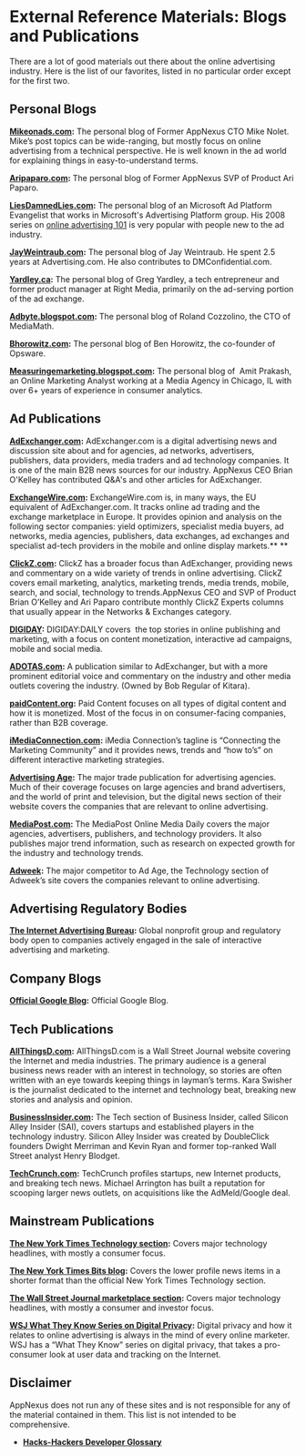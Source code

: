 # External Reference Materials: Blogs and Publications

<div class="body refbody">

<div class="example">

There are a lot of good materials out there about the online advertising
industry. Here is the list of our favorites, listed in no particular
order except for the first two.

</div>

<div class="section">

## Personal Blogs

**<a href="http://mikeonads.com" class="xref"
target="_blank">Mikeonads.com</a>:** The personal blog of Former
<span class="ph">AppNexus</span> CTO Mike Nolet. Mike’s post topics can
be wide-ranging, but mostly focus on online advertising from a technical
perspective. He is well known in the ad world for explaining things in
easy-to-understand terms.

**<a href="http://blog.aripaparo.com" class="xref"
target="_blank">Aripaparo.com</a>:** The personal blog of Former
<span class="ph">AppNexus</span> SVP of Product Ari Paparo.

**<a href="http://www.liesdamnedlies.com/" class="xref"
target="_blank">LiesDamnedLies.com</a>:** The personal blog of an
Microsoft Ad Platform Evangelist that works in Microsoft's Advertising
Platform group. His 2008 series on
<a href="http://www.liesdamnedlies.com/2008/06/online-advertis.html"
class="xref" target="_blank">online advertising 101</a> is very popular
with people new to the ad industry.

**<a href="http://www.jayweintraub.com/" class="xref"
target="_blank">JayWeintraub.com</a>:** The personal blog of Jay
Weintraub. He spent 2.5 years at Advertising.com. He also contributes to
DMConfidential.com.

**<a href="http://www.yardley.ca/" class="xref"
target="_blank">Yardley.ca</a>:** The personal blog of Greg Yardley, a
tech entrepreneur and former product manager at Right Media, primarily
on the ad-serving portion of the ad exchange.

**<a href="http://adbyte.blogspot.com/" class="xref"
target="_blank">Adbyte.blogspot.com</a>:** The personal blog of Roland
Cozzolino, the CTO of MediaMath.

**<a href="http://bhorowitz.com/" class="xref"
target="_blank">Bhorowitz.com</a>:** The personal blog of Ben Horowitz,
the co-founder of Opsware.

**<a href="http://measuringemarketing.blogspot.com" class="xref"
target="_blank">Measuringemarketing.blogspot.com</a>:** The personal
blog of  Amit Prakash, an Online Marketing Analyst working at a Media
Agency in Chicago, IL with over 6+ years of experience in consumer
analytics.

</div>

<div id="ID-0000157a__section_ogm_dln_4wb" class="section">

## Ad Publications

**<a href="http://adexchanger.com" class="xref"
target="_blank">AdExchanger.com</a>:** AdExchanger.com is a digital
advertising news and discussion site about and for agencies, ad
networks, advertisers, publishers, data providers, media traders and ad
technology companies. It is one of the main B2B news sources for our
industry. <span class="ph">AppNexus</span> CEO Brian O'Kelley has
contributed Q&A's and other articles for AdExchanger.

**<a href="http://exchangewire.com" class="xref"
target="_blank">ExchangeWire.com</a>:** ExchangeWire.com is, in many
ways, the EU equivalent of AdExchanger.com. It tracks online ad trading
and the exchange marketplace in Europe. It provides opinion and analysis
on the following sector companies: yield optimizers, specialist media
buyers, ad networks, media agencies, publishers, data exchanges, ad
exchanges and specialist ad-tech providers in the mobile and online
display markets.** **

**<a href="http://clickz.com" class="xref" target="_blank">ClickZ.com</a>:**
ClickZ has a broader focus than AdExchanger, providing news and
commentary on a wide variety of trends in online advertising. ClickZ
covers email marketing, analytics, marketing trends, media trends,
mobile, search, and social, technology to
trends.<span class="ph">AppNexus</span> CEO and SVP of Product Brian
O’Kelley and Ari Paparo contribute monthly ClickZ Experts columns that
usually appear in the Networks & Exchanges category.

**<a href="http://digiday.com" class="xref" target="_blank">DIGIDAY</a>:**
DIGIDAY:DAILY covers  the top stories in online publishing and
marketing, with a focus on content monetization, interactive ad
campaigns, mobile and social media.

**<a href="http://www.adotas.com" class="xref"
target="_blank">ADOTAS.com</a>:** A publication similar to AdExchanger,
but with a more prominent editorial voice and commentary on the industry
and other media outlets covering the industry. (Owned by Bob Regular of
Kitara).

**<a href="http://paidcontent.org" class="xref"
target="_blank">paidContent.org</a>:** Paid Content focuses on all types
of digital content and how it is monetized. Most of the focus in on
consumer-facing companies, rather than B2B coverage.

**<a href="http://imediaconnection.com" class="xref"
target="_blank">iMediaConnection.com</a>:** iMedia Connection’s tagline
is “Connecting the Marketing Community” and it provides news, trends and
“how to’s” on different interactive marketing strategies.

**<a href="http://adage.com/channel/digital/20" class="xref"
target="_blank">Advertising Age</a>:** The major trade publication for
advertising agencies. Much of their coverage focuses on large agencies
and brand advertisers, and the world of print and television, but the
digital news section of their website covers the companies that are
relevant to online advertising.

**<a href="http://mediapost.com" class="xref"
target="_blank">MediaPost.com</a>:** The MediaPost Online Media Daily
covers the major agencies, advertisers, publishers, and technology
providers. It also publishes major trend information, such as research
on expected growth for the industry and technology trends.

**<a href="http://ADWEEK.COM" class="xref" target="_blank">Adweek</a>:**
The major competitor to Ad Age, the Technology section of Adweek’s site
covers the companies relevant to online advertising.

</div>

<div id="ID-0000157a__section_kzk_lks_4wb" class="section">

## Advertising Regulatory Bodies

**<a href="http://iab.net" class="xref" target="_blank">The Internet
Advertising Bureau</a>:** Global nonprofit group and regulatory body
open to companies actively engaged in the sale of interactive
advertising and marketing.

</div>

<div class="section">

## Company Blogs

**<a href="http://googleblog.blogspot.com" class="xref"
target="_blank">Official Google Blog</a>:** Official Google Blog.

</div>

<div class="section">

## Tech Publications

**<a href="http://allthingsd.com" class="xref"
target="_blank">AllThingsD.com</a>:** AllThingsD.com is a Wall Street
Journal website covering the Internet and media industries. The primary
audience is a general business news reader with an interest in
technology, so stories are often written with an eye towards keeping
things in layman’s terms. Kara Swisher is the journalist dedicated to
the internet and technology beat, breaking new stories and analysis and
opinion.

**<a href="http://businessinsider.com" class="xref"
target="_blank">BusinessInsider.com</a>:** The Tech section of Business
Insider, called Silicon Alley Insider (SAI), covers startups and
established players in the technology industry. Silicon Alley Insider
was created by DoubleClick founders Dwight Merriman and Kevin Ryan and
former top-ranked Wall Street analyst Henry Blodget.

**<a href="http://techcrunch.com" class="xref"
target="_blank">TechCrunch.com</a>:** TechCrunch profiles startups, new
Internet products, and breaking tech news. Michael Arrington has built a
reputation for scooping larger news outlets, on acquisitions like the
AdMeld/Google deal.

</div>

<div id="ID-0000157a__section_agr_3ln_4wb" class="section">

## Mainstream Publications

**<a href="http://nytimes.com/pages/technology/index.html" class="xref"
target="_blank">The New York Times Technology section</a>:** Covers
major technology headlines, with mostly a consumer focus.

**<a href="http://bits.blogs.nytimes.com/" class="xref"
target="_blank">The New York Times Bits blog</a>:** Covers the lower
profile news items in a shorter format than the official New York Times
Technology section.

**<a href="http://online.wsj.com/public/page/news-tech-technology.html"
class="xref" target="_blank">The Wall Street Journal marketplace
section</a>:** Covers major technology headlines, with mostly a consumer
and investor focus.

**<a
href="http://online.wsj.com/public/page/what-they-know-digital-privacy.html"
class="xref" target="_blank">WSJ What They Know Series on Digital
Privacy</a>:** Digital privacy and how it relates to online advertising
is always in the mind of every online marketer. WSJ has a “What They
Know” series on digital privacy, that takes a pro-consumer look at user
data and tracking on the Internet.

</div>

<div class="section">

## Disclaimer

<span class="ph">AppNexus</span> does not run any of these sites and is
not responsible for any of the material contained in them. This list is
not intended to be comprehensive.

</div>

</div>

<div class="related-links">

- **[Hacks-Hackers Developer
  Glossary](hacks-hackers-developer-glossary.html)**  

</div>
